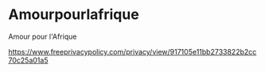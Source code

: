 # Amourpourlafrique
Amour pour l'Afrique

https://www.freeprivacypolicy.com/privacy/view/917105e11bb2733822b2cc70c25a01a5
